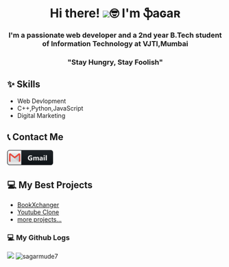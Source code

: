 <div align="center">

<h1>Hi there! <img src="https://raw.githubusercontent.com/MartinHeinz/MartinHeinz/master/wave.gif" width="30px">🤓 I'm ֆaɢaʀ </h1>

</div>

<div align="center">

<h3>I'm a passionate web developer and a 2nd year B.Tech student of Information Technology at VJTI,Mumbai</h2>

</div>

<div align="center">

<h3>"Stay Hungry, Stay Foolish"</h3>

</div>

## ✨ Skills

- Web Devlopment
- C++,Python,JavaScript
- Digital Marketing

## 📞 Contact Me

<a title="Email" href="mailto:sagarmude7@gmail.com"><img alt="My Email" src="https://github.com/sagarmude7/sagarmude7/blob/main/icons/gmail.png" height="35" /></a>

## 💻 My Best Projects

- [BookXchanger](https://github.com/sagarmude7/BookXchanger)
- [Youtube Clone](https://github.com/sagarmude7/Youtube-Clone)
- [more projects...](https://github.com/sagarmude7?tab=repositories)

### 💻 My Github Logs

<p>
  <img height="160em" src="https://github-readme-stats.vercel.app/api?username=sagarmude7&theme=radical&show_icons=true" />
  <img height="160em" float="right" src="https://github-readme-streak-stats.herokuapp.com/?user=sagarmude7" alt="sagarmude7" />
</p>
